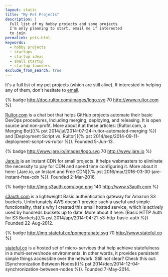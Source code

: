 ```yaml
---
layout: static
title: "My Pet Projects"
description: |
  Full list of my hobby projects and some projects
  I'm only planning to start, email me if interested
  to join
permalink: pets.html
keywords:
  - hobby projects
  - startups
  - startup ideas
  - small startup
  - startup founders
exclude_from_search: true
---
```


It's a full list of my pet projects (which are still alive). If interested
in helping any of them, don't hesitate to [email](mailto:pets@yegor256.com).

{% badge http://doc.rultor.com/images/logo.svg 70 http://www.rultor.com %}

[Rultor.com](http://www.jare.io) is a chat bot that helps GitHub projects automate
their basic DevOps procedures, including merging, deploying, and
releasing. It is open source and non-profit. More about it at these
articles: [Rultor.com, a Merging Bot]({% pst 2014/jul/2014-07-24-rultor-automated-merging %})
and [Deployment Script vs. Rultor]({% pst 2014/sep/2014-09-11-deployment-script-vs-rultor %}).
Founded 5-Jun-13.

{% badge http://www.jare.io/images/logo.svg 70 http://www.jare.io %}

[Jare.io](http://www.jare.io) is an instant CDN for small projects. It
helps webmasters to eliminate the necessity to pay for CDN and spend time
configuring it. More about it here:
[Jare.io, an Instant and Free CDN]({% pst 2016/mar/2016-03-30-jare-instant-free-cdn %}).
Founded 2-Mar-2016.

{% badge http://img.s3auth.com/logo.png 140 http://www.s3auth.com %}

[s3auth.com](http://www.s3auth.com) is a lightweight Basic authentication
gateway for Amazon S3 buckets. Unfortunately AWS doesn't provide such
a useful and simple functionality, that's why I created this small hosted
service, which is actively used by hundreds buckets up to date.
More about it here: [Basic HTTP Auth for S3 Buckets]({% pst 2014/apr/2014-04-21-s3-http-basic-auth %})
Founded 22-Aug-2012.

{% badge http://img.stateful.co/pomegranate.svg 70 http://www.stateful.co %}

[stateful.co](http://www.stateful.co) is a hosted set of micro-services
that help achieve statefulness in a multi-server/node environments. In other
words, it provides persistent simple things accessible over the network.
Still not clear? Check this out:
[Synchronization Between Nodes]({% pst 2014/dec/2014-12-04-synchronization-between-nodes %}).
Founded 7-May-2014.

<!-- netbout -->
<!-- thindeck -->
<!-- wring -->
<!-- h12 -->
<!-- takes, tacit, qulice,  -->
